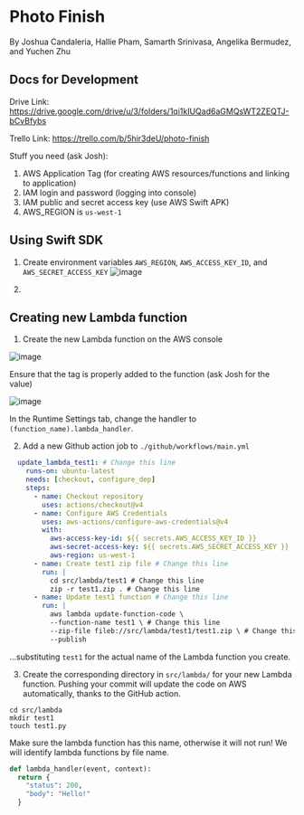 # Photo Finish

By Joshua Candaleria, Hallie Pham, Samarth Srinivasa, Angelika Bermudez, and Yuchen Zhu

## Docs for Development

Drive Link: https://drive.google.com/drive/u/3/folders/1qi1kIUQad6aGMQsWT2ZEQTJ-bCvBfybs

Trello Link: https://trello.com/b/5hir3deU/photo-finish

Stuff you need (ask Josh):

1. AWS Application Tag (for creating AWS resources/functions and linking to application)
2. IAM login and password (logging into console)
3. IAM public and secret access key (use AWS Swift APK)
4. AWS_REGION is `us-west-1`

## Using Swift SDK

1. Create environment variables `AWS_REGION`, `AWS_ACCESS_KEY_ID`, and `AWS_SECRET_ACCESS_KEY`
![image](https://github.com/jecndlria/Photo-Finish/assets/73074625/1b1f19d2-e34a-403c-adb7-3b4a2c4197d5)

2. 


## Creating new Lambda function

1. Create the new Lambda function on the AWS console

![image](https://github.com/jecndlria/Photo-Finish/assets/73074625/6316b6df-047d-4e19-bc12-e1d5c0a92d56)

Ensure that the tag is properly added to the function (ask Josh for the value)

![image](https://github.com/jecndlria/Photo-Finish/assets/73074625/43ea91a8-c44f-410d-993b-c3d92ac5558c)

In the Runtime Settings tab, change the handler to `(function_name).lambda_handler`.

2. Add a new Github action job to `./github/workflows/main.yml`

```yml
  update_lambda_test1: # Change this line
    runs-on: ubuntu-latest
    needs: [checkout, configure_dep]
    steps:
      - name: Checkout repository
        uses: actions/checkout@v4
      - name: Configure AWS Credentials
        uses: aws-actions/configure-aws-credentials@v4
        with:
          aws-access-key-id: ${{ secrets.AWS_ACCESS_KEY_ID }}
          aws-secret-access-key: ${{ secrets.AWS_SECRET_ACCESS_KEY }}
          aws-region: us-west-1
      - name: Create test1 zip file # Change this line
        run: |
          cd src/lambda/test1 # Change this line
          zip -r test1.zip . # Change this line
      - name: Update test1 function # Change this line
        run: |
          aws lambda update-function-code \
          --function-name test1 \ # Change this line
          --zip-file fileb://src/lambda/test1/test1.zip \ # Change this line
          --publish 
```

...substituting `test1` for the actual name of the Lambda function you create.

3. Create the corresponding directory in `src/lambda/` for your new Lambda function. Pushing your commit will update the code on AWS automatically, thanks to the GitHub action.

```
cd src/lambda
mkdir test1
touch test1.py
```

Make sure the lambda function has this name, otherwise it will not run! We will identify lambda functions by file name.
```py
def lambda_handler(event, context):
  return {
    "status": 200,
    "body": "Hello!"
  }
```
